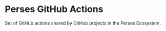 Perses GitHub Actions
=====================

Set of GitHub actions shared by GitHub projects in the Perses Ecosystem.